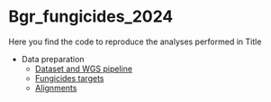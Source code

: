 # Bgr_fungicides_2024
Here you find the code to reproduce the analyses performed in Title

- Data preparation
  - [Dataset and WGS pipeline](Dataset/Dataset.md)
  - [Fungicides targets](Fungicides_targets/Fungicides_targets.md)
  - [Alignments](Alignments/Alignments.md)
